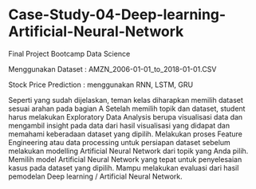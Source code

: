 # Case-Study-04-Deep-learning-Artificial-Neural-Network
Final Project Bootcamp Data Science

Menggunakan  Dataset : AMZN_2006-01-01_to_2018-01-01.CSV

Stock Price Prediction : menggunakan RNN, LSTM, GRU

Seperti yang sudah dijelaskan, teman kelas diharapkan memilih dataset sesuai arahan pada bagian A
Setelah memilih topik dan dataset, student harus melakukan Exploratory Data Analysis berupa visualisasi data dan mengambil insight pada data dari hasil visualisasi yang didapat dan memahami keberadaan dataset yang dipilih.
Melakukan proses Feature Engineering atau data processing untuk persiapan dataset sebelum melakukan modelling Artificial Neural Network dari topik yang Anda pilih.
Memilih model Artificial Neural Network yang tepat untuk penyelesaian kasus pada dataset yang dipilih.
Mampu melakukan evaluasi dari hasil pemodelan Deep learning / Artificial Neural Network.
